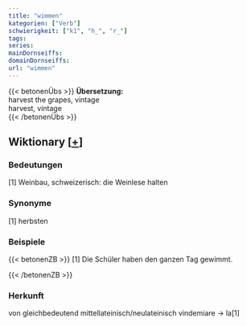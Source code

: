 ```yaml
---
title: "wimmen"
kategorien: ["Verb"]
schwierigkeit: ["k1", "h_", "r_"]
tags:
series:
mainDornseiffs:
domainDornseiffs:
url: "wimmen"
---
```


{{< betonenÜbs >}}
**Übersetzung:**  
harvest the grapes, vintage  
harvest, vintage  
{{< /betonenÜbs >}}

## Wiktionary [[+](https://de.wiktionary.org/wiki/wimmen)]

### Bedeutungen
[1] Weinbau, schweizerisch: die Weinlese halten  

### Synonyme
[1] herbsten  

### Beispiele
{{< betonenZB >}}
[1] Die Schüler haben den ganzen Tag gewimmt.  

{{< /betonenZB >}}
### Herkunft
von gleichbedeutend mittellateinisch/neulateinisch vindemiare → la[1]  


